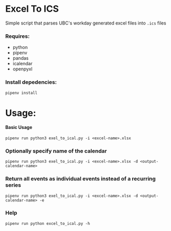 # Excel To ICS

Simple script that parses UBC's workday generated excel files into `.ics` files

### Requires:
- python
- pipenv
- pandas
- icalendar
- openpyxl


### Install depedencies:

```
pipenv install
```

# Usage:

#### Basic Usage
```shell
pipenv run python3 exel_to_ical.py -i <excel-name>.xlsx
```

### Optionally specify name of the calendar
```shell
pipenv run python3 exel_to_ical.py -i <excel-name>.xlsx -d <output-calendar-name>
```

### Return all events as individual events instead of a recurring series
```shell
pipenv run python3 exel_to_ical.py -i <excel-name>.xlsx -d <output-calendar-name> -e
```

### Help

```shell
pipenv run python excel_to_ical.py -h
```
